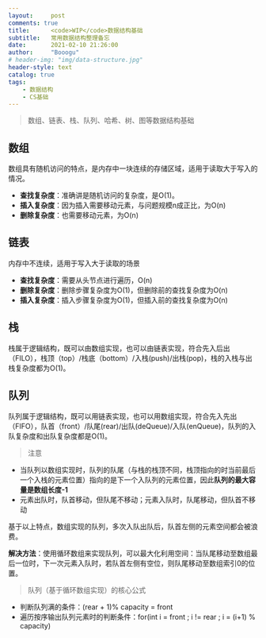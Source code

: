 ```yaml
---
layout:     post
comments: true
title:      <code>WIP</code>数据结构基础
subtitle:   常用数据结构整理备忘
date:       2021-02-10 21:26:00
author:     "Booogu"
# header-img: "img/data-structure.jpg"
header-style: text
catalog: true
tags:
    - 数据结构
    - CS基础
---
```


> 数组、链表、栈、队列、哈希、树、图等数据结构基础

## 数组
数组具有随机访问的特点，是内存中一块连续的存储区域，适用于读取大于写入的情况。
* **查找复杂度**：准确讲是随机访问的复杂度，是O(1)。
* **插入复杂度**：因为插入需要移动元素，与问题规模n成正比，为O(n)
* **删除复杂度**：也需要移动元素，为O(n)

## 链表
内存中不连续，适用于写入大于读取的场景
* **查找复杂度**：需要从头节点进行遍历，O(n)
* **删除复杂度**：删除步骤复杂度为O(1)，但删除前的查找复杂度为O(n)
* **插入复杂度**：插入步骤复杂度为O(1)，但插入前的查找复杂度为O(n)

## 栈
栈属于逻辑结构，既可以由数组实现，也可以由链表实现，符合先入后出（FILO），栈顶（top）/栈底（bottom）/入栈(push)/出栈(pop)，栈的入栈与出栈复杂度都为O(1)。

## 队列
队列属于逻辑结构，既可以用链表实现，也可以用数组实现，符合先入先出（FIFO），队首（front）/队尾(rear)/出队(deQueue)/入队(enQueue)，队列的入队复杂度和出队复杂度都是O(1)。

> 注意

* 当队列以数组实现时，队列的队尾（与栈的栈顶不同，栈顶指向的时当前最后一个入栈的元素位置）指向的是下一个入队列的元素位置，因此**队列的最大容量是数组长度-1**
* 元素出队时，队首移动，但队尾不移动；元素入队时，队尾移动，但队首不移动

基于以上特点，数组实现的队列，多次入队出队后，队首左侧的元素空间都会被浪费。

**解决方法**：使用循环数组来实现队列，可以最大化利用空间：当队尾移动至数组最后一位时，下一次元素入队时，若队首左侧有空位，则队尾移动至数组索引0的位置。

> 队列（基于循环数组实现）的核心公式

* 判断队列满的条件：(rear + 1)% capacity = front
* 遍历按序输出队列元素时的判断条件：for(int i = front ; i != rear ; i = (i+1) % capacity)


